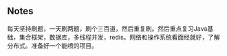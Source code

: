 ## Notes

每天坚持刷题，一天刷两题，刷个三百道，然后重复刷。然后重点复习Java基础，集合框架，数据库，多线程并发，redis。网络和操作系统看面经就好，了解分布式。准备好一个能喷的项目。

